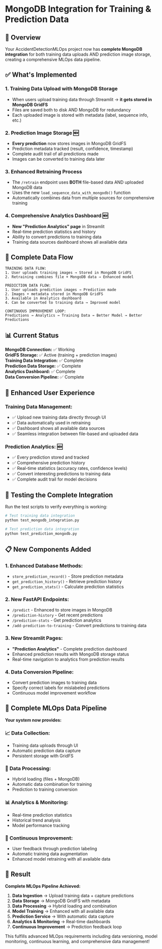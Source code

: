 # MongoDB Integration for Training & Prediction Data

## 🎯 Overview

Your AccidentDetectionMLOps project now has **complete MongoDB integration** for both training data uploads AND prediction image storage, creating a comprehensive MLOps data pipeline.

## ✅ What's Implemented

### 1. **Training Data Upload with MongoDB Storage**
- When users upload training data through Streamlit → **it gets stored in MongoDB GridFS**
- Files are saved both to disk AND MongoDB for redundancy
- Each uploaded image is stored with metadata (label, sequence info, etc.)

### 2. **Prediction Image Storage** 🆕
- **Every prediction** now stores images in MongoDB GridFS
- Prediction metadata tracked (result, confidence, timestamp)
- Complete audit trail of all predictions made
- Images can be converted to training data later

### 3. **Enhanced Retraining Process**
- The `/retrain` endpoint uses **BOTH** file-based data AND uploaded MongoDB data
- Uses the new `load_sequence_data_with_mongodb()` function
- Automatically combines data from multiple sources for comprehensive training

### 4. **Comprehensive Analytics Dashboard** 🆕
- **New "Prediction Analytics" page** in Streamlit
- Real-time prediction statistics and history
- Ability to convert predictions to training data
- Training data sources dashboard shows all available data

## 🔄 Complete Data Flow

```
TRAINING DATA FLOW:
1. User uploads training images → Stored in MongoDB GridFS
2. Retraining combines file + MongoDB data → Enhanced model

PREDICTION DATA FLOW:
1. User uploads prediction images → Prediction made
2. Images + metadata stored in MongoDB GridFS
3. Available in Analytics dashboard
4. Can be converted to training data → Improved model

CONTINUOUS IMPROVEMENT LOOP:
Predictions → Analytics → Training Data → Better Model → Better Predictions
```

## 📊 Current Status

**MongoDB Connection:** ✅ Working  
**GridFS Storage:** ✅ Active (training + prediction images)  
**Training Data Integration:** ✅ Complete  
**Prediction Data Storage:** ✅ Complete  
**Analytics Dashboard:** ✅ Complete  
**Data Conversion Pipeline:** ✅ Complete  

## 🚀 Enhanced User Experience

### Training Data Management:
- ✅ Upload new training data directly through UI
- ✅ Data automatically used in retraining
- ✅ Dashboard shows all available data sources
- ✅ Seamless integration between file-based and uploaded data

### Prediction Analytics: 🆕
- ✅ Every prediction stored and tracked
- ✅ Comprehensive prediction history
- ✅ Real-time statistics (accuracy rates, confidence levels)
- ✅ Convert interesting predictions to training data
- ✅ Complete audit trail for model decisions

## 🧪 Testing the Complete Integration

Run the test scripts to verify everything is working:

```bash
# Test training data integration
python test_mongodb_integration.py

# Test prediction data integration  
python test_prediction_mongodb.py
```

## 📋 New Components Added

### 1. **Enhanced Database Methods:**
- `store_prediction_record()` - Store prediction metadata
- `get_prediction_history()` - Retrieve prediction history
- `get_prediction_stats()` - Calculate prediction statistics

### 2. **New FastAPI Endpoints:**
- `/predict` - Enhanced to store images in MongoDB
- `/prediction-history` - Get recent predictions
- `/prediction-stats` - Get prediction analytics
- `/add-prediction-to-training` - Convert predictions to training data

### 3. **New Streamlit Pages:**
- **"Prediction Analytics"** - Complete prediction dashboard
- Enhanced prediction results with MongoDB storage status
- Real-time navigation to analytics from prediction results

### 4. **Data Conversion Pipeline:**
- Convert prediction images to training data
- Specify correct labels for mislabeled predictions
- Continuous model improvement workflow

## 🎉 Complete MLOps Data Pipeline

**Your system now provides:**

### 📈 **Data Collection:**
- Training data uploads through UI
- Automatic prediction data capture
- Persistent storage with GridFS

### 🔄 **Data Processing:**
- Hybrid loading (files + MongoDB)
- Automatic data combination for training
- Prediction to training conversion

### 📊 **Analytics & Monitoring:**
- Real-time prediction statistics
- Historical trend analysis
- Model performance tracking

### 🚀 **Continuous Improvement:**
- User feedback through prediction labeling
- Automatic training data augmentation
- Enhanced model retraining with all available data

## 🌟 Result

**Complete MLOps Pipeline Achieved:**
1. **Data Ingestion** → Upload training data + capture predictions
2. **Data Storage** → MongoDB GridFS with metadata
3. **Data Processing** → Hybrid loading and combination
4. **Model Training** → Enhanced with all available data
5. **Prediction Service** → With automatic data capture
6. **Analytics & Monitoring** → Real-time dashboards
7. **Continuous Improvement** → Prediction feedback loop

This fulfills advanced MLOps requirements including data versioning, model monitoring, continuous learning, and comprehensive data management!
